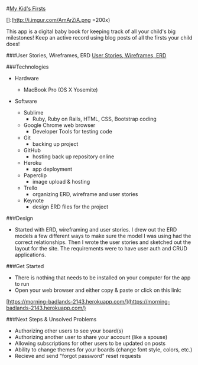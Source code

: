 #[My Kid's Firsts](https://morning-badlands-2143.herokuapp.com/)

[]:(http://i.imgur.com/AmArZiA.png =200x)

This app is a digital baby book for keeping track of all your child's big milestones!  Keep an active record using blog posts of all the firsts your child does!

###User Stories, Wireframes, ERD
[User Stories, Wireframes, ERD](https://trello.com/b/SnZUlXRA/wdi-project-2)

###Technologies
* Hardware
    * MacBook Pro (OS X Yosemite)

* Software
    * Sublime
        * Ruby, Ruby on Rails, HTML, CSS, Bootstrap coding
    * Google Chrome web browser
        * Developer Tools for testing code
    * Git
        * backing up project
    * GitHub
        * hosting back up repository online
    * Heroku
        * app deployment
    * Paperclip
        * image upload & hosting
    * Trello
        * organizing ERD, wireframe and user stories
    * Keynote
        * design ERD files for the project

###Design
* Started with ERD, wireframing and user stories.  I drew out the ERD models a few different ways to make sure the model I was using had the correct relationships.  Then I wrote the user stories and sketched out the layout for the site.  The requirements were to have user auth and CRUD applications.

###Get Started
* There is nothing that needs to be installed on your computer for the app to run
* Open your web browser and either copy & paste or click on this link: 

[https://morning-badlands-2143.herokuapp.com/](https://morning-badlands-2143.herokuapp.com/)

###Next Steps & Unsolved Problems
* Authorizing other users to see your board(s)
* Authorizing another user to share your account (like a spouse)
* Allowing subscriptions for other users to be updated on posts
* Ability to change themes for your boards (change font style, colors, etc.)
* Recieve and send "forgot password" reset requests
